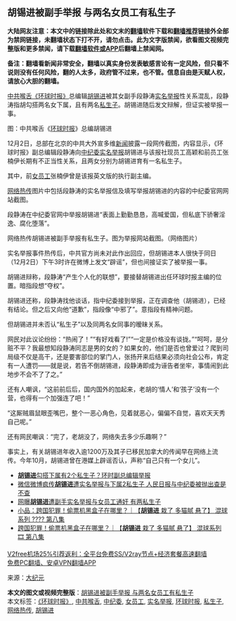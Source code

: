  <h2>胡锡进被副手举报 与两名女员工有私生子</h2> <p class="notice"><b>大陆网友注意：本文中的链接除此处和文末的<a href="https://github.com/bannedbook/fanqiang" >翻墙</a>软件下载和<a href="https://github.com/killgcd/justmysocks/blob/master/README.md">翻墙推荐</a>链接外全部为禁网链接，未翻墙状态下打不开，请勿点击。此为文字版禁闻，欲看图文视频完整版和更多禁闻，请下载<a href="https://github.com/bannedbook/fanqiang">翻墙软件或APP</a>后翻墙上禁闻网。</p><p>备注：翻墙看新闻非常安全，翻墙以真实身份发表敏感言论有一定风险，但只看不说则没有任何风险，翻的人太多，政府管不过来，也不管。信息自由是天赋人权，请放心大胆的翻墙。</b></p>  <div class="entry"> <p><a href="https://www.bannedbook.org/bnews/tag/%e4%b8%ad%e5%85%b1%e5%96%89%e8%88%8c/" class="st_tag internal_tag" rel="tag" title="标签 中共喉舌 下的日志">中共喉舌</a><a href="https://www.bannedbook.org/bnews/tag/%E3%80%8A%E7%8E%AF%E7%90%83%E6%97%B6%E6%8A%A5%E3%80%8B/" class="st_tag internal_tag" rel="tag" title="标签 《环球时报》 下的日志">《环球时报》</a>总编辑<a href="https://www.bannedbook.org/bnews/tag/%e8%83%a1%e9%94%a1%e8%bf%9b/" class="st_tag internal_tag" rel="tag" title="标签 胡锡进 下的日志">胡锡进</a>被其女副手段静涛<span class='wp_keywordlink'><a href="https://www.bannedbook.org/forum30/" title="我要举报贪官 网络举报贪污" target="_blank">实名举报</a></span>性关系混乱，段静涛指胡勾搭两名女下属，且有两名<a href="https://www.bannedbook.org/bnews/tag/%e7%a7%81%e7%94%9f%e5%ad%90/" class="st_tag internal_tag" rel="tag" title="标签 私生子 下的日志">私生子</a>。胡锡进随后发文辩解，但证实被举报一事。</p> <p>图：中共喉舌《<a href="https://www.bannedbook.org/bnews/tag/%e7%8e%af%e7%90%83%e6%97%b6%e6%8a%a5/" class="st_tag internal_tag" rel="tag" title="标签 环球时报 下的日志">环球时报</a>》总编胡锡进</p> <p>12月2日，总部在北京的中共大外宣多维<span class='wp_keywordlink_affiliate'><a href="https://www.bannedbook.org/" title="新闻">新闻</a></span>披露一段网传截图，内容显示，《环球时报》副总编辑段静涛向<a href="https://www.bannedbook.org/bnews/tag/%e4%b8%ad%e7%ba%aa%e5%a7%94/" class="st_tag internal_tag" rel="tag" title="标签 中纪委 下的日志">中纪委</a><a href="https://www.bannedbook.org/bnews/tag/%e5%ae%9e%e5%90%8d%e4%b8%be%e6%8a%a5/" class="st_tag internal_tag" rel="tag" title="标签 实名举报 下的日志">实名举报</a>胡锡进与该报社现员工高颖和前员工张楠伊长期有不正当性关系，且两女分别为胡锡进育有一名私生子。</p> <p>其中，前<a href="https://www.bannedbook.org/bnews/tag/%E5%A5%B3%E5%91%98%E5%B7%A5/" class="st_tag internal_tag" rel="tag" title="标签 女员工 下的日志">女员工</a>张楠伊曾是该报英文版的执行副主编。</p> <p><a href="https://www.bannedbook.org/bnews/tag/%e7%bd%91%e7%bb%9c%e7%83%ad%e4%bc%a0/" class="st_tag internal_tag" rel="tag" title="标签 网络热传 下的日志">网络热传</a>图片中包括段静涛的实名举报信及填写举报胡锡进的内容的中纪委官网网站截图。</p>  <p>段静涛在中纪委官网中举报胡锡进“表面上勤勤恳恳，高喊爱国，但私底下骄奢淫逸、腐化堕落”。</p> <p>网络热传胡锡进被副手举报有私生子。图为举报网站截图。（网络图片）</p> <p>实名举报事件热传后，中共官方尚未对此作出回应，但胡锡进本人很快于同日（12月2日）下午3时许在微博上发文“辟谣”，但也间接证实了被举报一事。</p> <p>胡锡进辩称，段静涛“产生个人化的联想”，要接替胡锡进出任环球时报主编的位置。暗指段想“夺权”。</p> <p>胡锡进还称，段静涛找他谈话，指中纪委接到举报，正在调查他（胡锡进），已经有结论。但之后又向他“道歉”，指段像“中邪了”。意指段有精神问题。</p>  <p>但胡锡进并未否认“私生子”以及同两名女同事的暧昧关系。</p> <p>网民对此议论纷纷：“热闹了！”“有好戏看了!”“一定是价格没有谈拢。”“呵呵，是分赃不平？我最想知段静涛同志是男的女的？如果女的，他们是否也曾爱过？爬到司局级不仅是高干，还是要害部位的掌门人，张扬开来后结果必须向社会公布，肯定有一人遭罚——就是说，若告不倒胡锡进，段静涛即成为诬告者坐牢，事情闹到此地步不会不了了之。”</p> <p>还有人嘲讽，“这前前后后，国内国外的加起来，老胡的‘情人’和‘孩子’没有一个营，也得有一个加强连了吧！”</p> <p>“这厮贼眉鼠眼歪嘴巴，整个一恶心角色，见着就恶心，偏偏不自觉，喜欢天天秀自己呢。”</p> <p>还有网民嘲讽：“完了，老胡没了，网络失去多少乐趣啊？”</p>  <p>事实上，有关胡锡进年收入逾1200万及其子已移民加拿大的传闻早在网络上流传。今年10月，胡锡进曾在港媒上辟谣否认，声称“自己只有一个女儿”。</p> <ul class='op-related-articles' title='相关阅读'> <li><a href='https://www.bannedbook.org/bnews/baitai/20201203/1441000.html' target='_blank'><b>胡锡进</b>勾搭下属有2个私生子？环时副总编辑举报</a></li> <li><a href='https://www.bannedbook.org/bnews/headline/20201202/1440965.html' target='_blank'>微信微博疯传<b>胡锡进</b>遭实名举报与下属2私生子 人民日报与中纪委被抛出查是不查</a></li> <li><a href='https://www.bannedbook.org/bnews/comments/20201202/1440823.html' target='_blank'>网曝<b>胡锡进</b>遭副手实名举报与女员工通奸 有两私生子</a></li> <li><a href='https://www.bannedbook.org/bnews/yule/20201127/1437966.html' target='_blank'>小品：跨国犯罪！偷票机黑盒子在哪里？｜【<b>胡锡进</b> 栽了 多猫腻 悬了】 混球系列 ???? 第八集</a></li> <li><a href='https://www.bannedbook.org/bnews/bannedvideo/20201127/1437919.html' target='_blank'>跨国犯罪！偷票机黑盒子在哪里？｜【<b>胡锡进</b> 栽了 多猫腻 悬了】 混球系列 🎞 第八集</a></li> </ul> <p class="texttj"> <a href="https://github.com/bannedbook/fanqiang/wiki/V2ray%E6%9C%BA%E5%9C%BA" target="_blank">V2free机场25%引荐返利：全平台免费SS/V2ray节点+经济套餐高速翻墙</a><br/> <a href="https://github.com/bannedbook/fanqiang/wiki/%E7%A6%81%E9%97%BB%E7%BD%91%E5%AE%89%E5%8D%93%E7%BF%BB%E5%A2%99%E6%96%B0%E9%97%BBAPP" target="_blank">免费PC翻墙、安卓VPN翻墙APP</a></p><p> 来源：<span class='wp_keywordlink_affiliate'><a href="http://www.epochtimes.com/" title="大纪元" target="_blank">大纪元</a></span> </p><a name='sharetosocial'></a>       <div><b>本文的图文或视频完整版</b>：<a href='https://www.bannedbook.org/bnews/cbnews/20201203/1441078.html'>胡锡进被副手举报 与两名女员工有私生子</a></div>  </div><!--END ENTRY--> <div class="postfooter"> <div>本文标签：<a href="https://www.bannedbook.org/bnews/tag/%E3%80%8A%E7%8E%AF%E7%90%83%E6%97%B6%E6%8A%A5%E3%80%8B/" rel="tag">《环球时报》</a>, <a href="https://www.bannedbook.org/bnews/tag/%e4%b8%ad%e5%85%b1%e5%96%89%e8%88%8c/" rel="tag">中共喉舌</a>, <a href="https://www.bannedbook.org/bnews/tag/%e4%b8%ad%e7%ba%aa%e5%a7%94/" rel="tag">中纪委</a>, <a href="https://www.bannedbook.org/bnews/tag/%E5%A5%B3%E5%91%98%E5%B7%A5/" rel="tag">女员工</a>, <a href="https://www.bannedbook.org/bnews/tag/%e5%ae%9e%e5%90%8d%e4%b8%be%e6%8a%a5/" rel="tag">实名举报</a>, <a href="https://www.bannedbook.org/bnews/tag/%e7%8e%af%e7%90%83%e6%97%b6%e6%8a%a5/" rel="tag">环球时报</a>, <a href="https://www.bannedbook.org/bnews/tag/%e7%a7%81%e7%94%9f%e5%ad%90/" rel="tag">私生子</a>, <a href="https://www.bannedbook.org/bnews/tag/%e7%bd%91%e7%bb%9c%e7%83%ad%e4%bc%a0/" rel="tag">网络热传</a>, <a href="https://www.bannedbook.org/bnews/tag/%e8%83%a1%e9%94%a1%e8%bf%9b/" rel="tag">胡锡进</a></div>  </div><!--END POSTFOOTER--> 